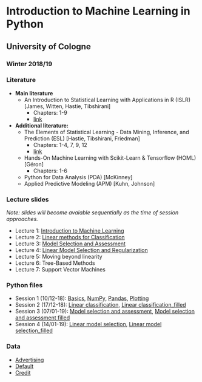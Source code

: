 # Introduction to Machine Learning in Python 
## University of Cologne
### Winter 2018/19


### Literature
- **Main literature**
  - An Introduction to Statistical Learning with Applications in R (ISLR) [James, Witten, Hastie, Tibshirani]
    - Chapters: 1-9
    - [link](https://www-bcf.usc.edu/~gareth/ISL/)
- **Additional literature:**
  - The Elements of Statistical Learning - Data Mining, Inference, and Prediction (ESL) [Hastie, Tibshirani, Friedman]
    - Chapters: 1-4, 7, 9, 12
    - [link](https://web.stanford.edu/~hastie/ElemStatLearn/)
  - Hands-On Machine Learning with Scikit-Learn & Tensorflow (HOML) [Géron]
    - Chapters: 1-6
  - Python for Data Analysis (PDA) [McKinney]
  - Applied Predictive Modeling (APM) [Kuhn, Johnson]
  
### Lecture slides
_Note: slides will become avaiable sequentially as the time of session approaches._
- Lecture 1: [Introduction to Machine Learning](https://raw.githubusercontent.com/jeshan49/eemp2/master/L1.pdf)
- Lecture 2: [Linear methods for Classification](https://raw.githubusercontent.com/jeshan49/eemp2/master/L2.pdf)
- Lecture 3: [Model Selection and Assessment](https://raw.githubusercontent.com/jeshan49/eemp2/master/L3.pdf)
- Lecture 4: [Linear Model Selection and Regularization](https://raw.githubusercontent.com/jeshan49/eemp2/master/L4.pdf)
- Lecture 5: Moving beyond linearity
- Lecture 6: Tree-Based Methods
- Lecture 7: Support Vector Machines

### Python files
- Session 1 (10/12-18): [Basics](https://raw.githubusercontent.com/jeshan49/eemp2/master/py_basics.py), [NumPy](https://raw.githubusercontent.com/jeshan49/eemp2/master/py_numpy.py), [Pandas](https://raw.githubusercontent.com/jeshan49/eemp2/master/py_pandas.py), [Plotting](https://raw.githubusercontent.com/jeshan49/eemp2/master/py_plot.py)
- Session 2 (17/12-18): [Linear classification](https://raw.githubusercontent.com/jeshan49/eemp2/master/py_lab2.py), [Linear classification_filled](https://raw.githubusercontent.com/jeshan49/eemp2/master/py_default.py)
- Session 3 (07/01-19): [Model selection and assessment](https://raw.githubusercontent.com/jeshan49/eemp2/master/model_sel_ass_upload.py), [Model selection and assessment filled](https://raw.githubusercontent.com/jeshan49/eemp2/master/model_sel_ass.py)
- Session 4 (14/01-19): [Linear model selection](https://raw.githubusercontent.com/jeshan49/eemp2/master/lin_mod_sel.py), [Linear model selection_filled](https://raw.githubusercontent.com/jeshan49/eemp2/master/lin_mod_sel_filled.py)


### Data
- [Advertising](https://raw.githubusercontent.com/jeshan49/eemp2/master/Advertising2.csv)
- [Default](https://raw.githubusercontent.com/jeshan49/eemp2/master/Default.csv)
- [Credit](https://raw.githubusercontent.com/jeshan49/eemp2/master/Credit.csv)


